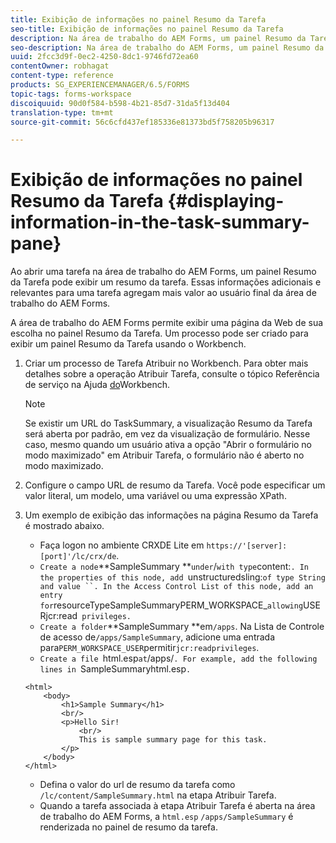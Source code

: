 ```yaml
---
title: Exibição de informações no painel Resumo da Tarefa
seo-title: Exibição de informações no painel Resumo da Tarefa
description: Na área de trabalho do AEM Forms, um painel Resumo da Tarefa pode ser configurado para resumir a tarefa ou exibir qualquer outra página da Web.
seo-description: Na área de trabalho do AEM Forms, um painel Resumo da Tarefa pode ser configurado para resumir a tarefa ou exibir qualquer outra página da Web.
uuid: 2fcc3d9f-0ec2-4250-8dc1-9746fd72ea60
contentOwner: robhagat
content-type: reference
products: SG_EXPERIENCEMANAGER/6.5/FORMS
topic-tags: forms-workspace
discoiquuid: 90d0f584-b598-4b21-85d7-31da5f13d404
translation-type: tm+mt
source-git-commit: 56c6cfd437ef185336e81373bd5f758205b96317

---
```



# Exibição de informações no painel Resumo da Tarefa {#displaying-information-in-the-task-summary-pane}

Ao abrir uma tarefa na área de trabalho do AEM Forms, um painel Resumo da Tarefa pode exibir um resumo da tarefa. Essas informações adicionais e relevantes para uma tarefa agregam mais valor ao usuário final da área de trabalho do AEM Forms.

A área de trabalho do AEM Forms permite exibir uma página da Web de sua escolha no painel Resumo da Tarefa. Um processo pode ser criado para exibir um painel Resumo da Tarefa usando o Workbench.

1. Criar um processo de Tarefa Atribuir no Workbench. Para obter mais detalhes sobre a operação Atribuir Tarefa, consulte o tópico Referência de serviço na Ajuda [do](https://help.adobe.com/en_US/AEMForms/6.1/WorkbenchHelp/)Workbench.

   >[!NOTE]
   >
   >Se existir um URL do TaskSummary, a visualização Resumo da Tarefa será aberta por padrão, em vez da visualização de formulário. Nesse caso, mesmo quando um usuário ativa a opção &quot;Abrir o formulário no modo maximizado&quot; em Atribuir Tarefa, o formulário não é aberto no modo maximizado.

1. Configure o campo URL de resumo da Tarefa. Você pode especificar um valor literal, um modelo, uma variável ou uma expressão XPath.
1. Um exemplo de exibição das informações na página Resumo da Tarefa é mostrado abaixo.

   * Faça logon no ambiente CRXDE Lite em `https://'[server]:[port]'/lc/crx/de`.
   * `Create a node`**SampleSummary **` under `/` with type `content:`. In the properties of this node, add `unstructuredsling:` of type String and value ``. In the Access Control List of this node, add an entry for `resourceTypeSampleSummaryPERM_WORKSPACE_` allowing `USERjcr:read` privileges.`
   * `Create a folder`**SampleSummary **em`/apps`. Na Lista de Controle de acesso de`/apps/SampleSummary`, adicione uma entrada para`PERM_WORKSPACE_USER`permitir`jcr:readprivileges`.
   * `Create a file `html.esp` at `/apps/`. For example, add the following lines in `SampleSummaryhtml.esp`.`

   ```
   <html>
       <body>
           <h1>Sample Summary</h1>
           <br/>
           <p>Hello Sir!
               <br/>
               This is sample summary page for this task.
           </p>
       </body>
   </html>
   ```

   * Defina o valor do url de resumo da tarefa como `/lc/content/SampleSummary.html` na etapa Atribuir Tarefa.
   * Quando a tarefa associada à etapa Atribuir Tarefa é aberta na área de trabalho do AEM Forms, a  `html.esp` `/apps/SampleSummary` é renderizada no painel de resumo da tarefa.
